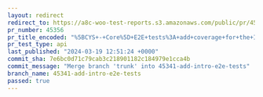 ```yaml
---
layout: redirect
redirect_to: https://a8c-woo-test-reports.s3.amazonaws.com/public/pr/45356/api/index.html
pr_number: 45356
pr_title_encoded: "%5BCYS+-+Core%5D+E2E+tests%3A+add+coverage+for+the+Intro+page"
pr_test_type: api
last_published: "2024-03-19 12:51:24 +0000"
commit_sha: 7e6bc0d71c79cab3c218901182c184979e1cca4b
commit_message: "Merge branch 'trunk' into 45341-add-intro-e2e-tests"
branch_name: 45341-add-intro-e2e-tests
passed: true
---
```

